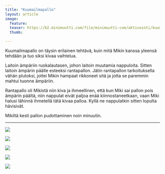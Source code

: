 ```yaml
---
title: "Kuumailmapallo"
layout: article
image:
  feature:
  teaser: https://b2.minimuutti.com/file/minimuutti-com/aktivointi/kuumailmapallo/DSC40554-245px.jpg
  thumb:

---
```


Kuumailmapallo on täysin erilainen tehtävä, kuin mitä Mikin kanssa yleensä tehdään ja tuo siksi kivaa vaihtelua.

Laitoin ämpäriin ruokalautasen, johon laitoin muutamia nappuloita. Sitten laitoin ämpärin päälle esteeksi rantapallon. Jätin rantapallon tarkoituksella vähän plutoksi, jottei Mikin hampaat rikkoneet sitä ja jotta se paremmin mahtui tuonne ämpäriin.

Rantapallo oli Mikistä niin kiva ja ihmeellinen, että kun Miki sai pallon pois ämpärin päältä, niin nappulat eivät paljoa enää kiinnostaneetkaan, vaan Miki halusi lähinnä ihmetellä tätä kivaa palloa. Kyllä ne nappulatkin sitten lopulta hävisivät.

Mikiltä kesti pallon pudottaminen noin minuutin.

---

[![](https://b2.minimuutti.com/file/minimuutti-com/aktivointi/kuumailmapallo/DSC40547-800px.jpg)](https://dl.dropboxusercontent.com/sh/ea1wtnz7z734o12/AAAiMorsN6nUEHn634QoOT27a/aktivointi/kuumailmapallo/DSC40547.jpg)

[![](https://b2.minimuutti.com/file/minimuutti-com/aktivointi/kuumailmapallo/DSC40575-800px.jpg)](https://dl.dropboxusercontent.com/sh/ea1wtnz7z734o12/AACJY-AjQ--fm_OmNj_AD2p9a/aktivointi/kuumailmapallo/DSC40575.jpg)

[![](https://b2.minimuutti.com/file/minimuutti-com/aktivointi/kuumailmapallo/DSC40554-800px.jpg)](https://dl.dropboxusercontent.com/sh/ea1wtnz7z734o12/AABYTvjqOH2KFBaM3yY9YaHEa/aktivointi/kuumailmapallo/DSC40554.jpg)

[![](https://b2.minimuutti.com/file/minimuutti-com/aktivointi/kuumailmapallo/DSC40589-800px.jpg)](https://dl.dropboxusercontent.com/sh/ea1wtnz7z734o12/AAA8OE6nT-jopIoFFQsMB9lVa/aktivointi/kuumailmapallo/DSC40589.jpg)

[![](https://b2.minimuutti.com/file/minimuutti-com/aktivointi/kuumailmapallo/DSC40545-800px.jpg)](https://dl.dropboxusercontent.com/sh/ea1wtnz7z734o12/AAASxcV9MIoF7cZGd_XPAhtua/aktivointi/kuumailmapallo/DSC40545.jpg)
